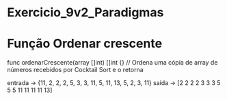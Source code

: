 # Exercicio_9v2_Paradigmas

# Função Ordenar crescente
func ordenarCrescente(array []int) []int {} // Ordena uma cópia de array de números recebidos por Cocktail Sort e o retorna

entrada -> {11, 2, 2, 2, 5, 3, 3, 11, 5, 11, 13, 5, 2, 3, 11}
saída -> [2 2 2 2 3 3 3 5 5 5 11 11 11 11 13]